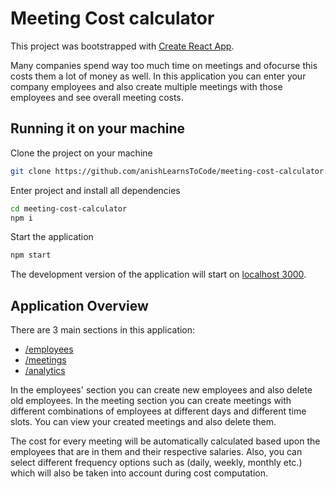 # Meeting Cost calculator

This project was bootstrapped with [Create React App](https://github.com/facebook/create-react-app).

Many companies spend way too much time on meetings and ofocurse this costs them a lot of money as well. 
In this application you can enter your company employees and also create multiple meetings with those
employees and see overall meeting costs. 

## Running it on your machine

Clone the project on your machine
```bash
git clone https://github.com/anishLearnsToCode/meeting-cost-calculator.git
```

Enter project and install all dependencies
```bash
cd meeting-cost-calculator
npm i
```

Start the application 
```bash
npm start
```

The development version of the application will start on [localhost 3000](http://localhost:3000). 

## Application Overview 
There are 3 main sections in this application:

- [/employees](http://localhost:3000/employees)
- [/meetings](http://localhost:3000/meetings)
- [/analytics](http://localhost:3000/analytics)

In the employees' section you can create new employees and also delete old employees. In the meeting section you can 
create meetings with different combinations of employees at different days and different time slots. 
You can view your created meetings and also delete them. 

The cost for every meeting will be automatically calculated based upon the employees that are in them and their 
respective salaries. Also, you can select different frequency options such as (daily, weekly, monthly etc.)
which will also be taken into account during cost computation.
